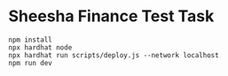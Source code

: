 # Sheesha Finance Test Task


```shell
npm install
npx hardhat node
npx hardhat run scripts/deploy.js --network localhost
npm run dev
```
